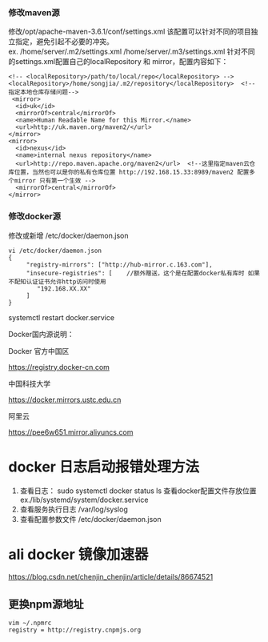 ### 修改maven源
  修改/opt/apache-maven-3.6.1/conf/settings.xml  该配置可以针对不同的项目独立指定，避免引起不必要的冲突。  
  ex.  /home/server/.m2/settings.xml    /home/server/.m3/settings.xml  针对不同的settings.xml配置自己的localRepository 和   mirror，配置内容如下：
    
    <!-- <localRepository>/path/to/local/repo</localRepository> -->
    <localRepository>/home/songjia/.m2/repository</localRepository>  <!-- 指定本地仓库存储问题-->
     <mirror>
      <id>uk</id>
      <mirrorOf>central</mirrorOf>
      <name>Human Readable Name for this Mirror.</name>
      <url>http://uk.maven.org/maven2/</url>
    </mirror>
    <mirror>
      <id>nexus</id>
      <name>internal nexus repository</name>
      <url>http://repo.maven.apache.org/maven2</url>  <!--这里指定maven云仓库位置，当然也可以是你的私有仓库位置 http://192.168.15.33:8989/maven2 配置多个mirror 只有第一个生效 -->
      <mirrorOf>central</mirrorOf>
    </mirror>
### 修改docker源

修改或新增 /etc/docker/daemon.json

    vi /etc/docker/daemon.json
    {
         "registry-mirrors": ["http://hub-mirror.c.163.com"],
         "insecure-registries": [    //额外赠送，这个是在配置docker私有库时 如果不配知认证证书允许http访问时使用
            "192.168.XX.XX"
         ]
    }
systemctl restart docker.service

Docker国内源说明：

Docker 官方中国区

https://registry.docker-cn.com

中国科技大学

https://docker.mirrors.ustc.edu.cn

阿里云

https://pee6w651.mirror.aliyuncs.com

# docker 日志启动报错处理方法
1. 查看日志： sudo systemctl docker status ls 查看docker配置文件存放位置 ex./lib/systemd/system/docker.service
2. 查看服务执行日志 
   /var/log/syslog
3. 查看配置参数文件
   /etc/docker/daemon.json
# ali docker 镜像加速器   
 https://blog.csdn.net/chenjin_chenjin/article/details/86674521

## 更换npm源地址

    vim ~/.npmrc
    registry = http://registry.cnpmjs.org
